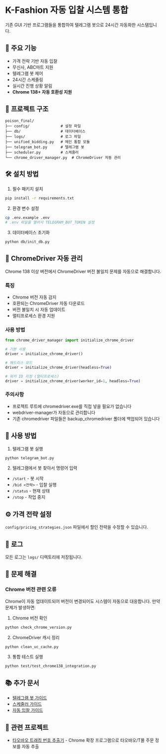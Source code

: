 # K-Fashion 자동 입찰 시스템 통합

기존 GUI 기반 프로그램들을 통합하여 텔레그램 봇으로 24시간 자동화한 시스템입니다.

## 🚀 주요 기능

- 가격 전략 기반 자동 입찰
- 무신사, ABC마트 지원
- 텔레그램 봇 제어
- 24시간 스케줄링
- 실시간 진행 상황 알림
- **Chrome 138+ 자동 호환성 지원**

## 📁 프로젝트 구조

```
poison_final/
├── config/              # 설정 파일
├── db/                  # 데이터베이스
├── logs/                # 로그 파일
├── unified_bidding.py   # 메인 통합 모듈
├── telegram_bot.py      # 텔레그램 봇
├── scheduler.py         # 스케줄러
└── chrome_driver_manager.py  # ChromeDriver 자동 관리
```

## 🛠️ 설치 방법

1. 필수 패키지 설치
```bash
pip install -r requirements.txt
```

2. 환경 변수 설정
```bash
cp .env.example .env
# .env 파일을 열어서 TELEGRAM_BOT_TOKEN 설정
```

3. 데이터베이스 초기화
```bash
python db/init_db.py
```

## 🌟 ChromeDriver 자동 관리

Chrome 138 이상 버전에서 ChromeDriver 버전 불일치 문제를 자동으로 해결합니다.

### 특징
- Chrome 버전 자동 감지
- 호환되는 ChromeDriver 자동 다운로드
- 버전 불일치 시 자동 업데이트
- 멀티프로세스 환경 지원

### 사용 방법
```python
from chrome_driver_manager import initialize_chrome_driver

# 기본 사용
driver = initialize_chrome_driver()

# 헤드리스 모드
driver = initialize_chrome_driver(headless=True)

# 워커 ID 지정 (멀티프로세스)
driver = initialize_chrome_driver(worker_id=1, headless=True)
```

### 주의사항
- 프로젝트 루트에 chromedriver.exe를 직접 넣을 필요가 없습니다
- webdriver-manager가 자동으로 관리합니다
- 기존 chromedriver 파일들은 backup_chromedriver 폴더에 백업되어 있습니다

## 🤖 사용 방법

1. 텔레그램 봇 실행
```bash
python telegram_bot.py
```

2. 텔레그램에서 봇 찾아서 명령어 입력
- `/start` - 봇 시작
- `/bid <전략>` - 입찰 실행
- `/status` - 현재 상태
- `/stop` - 작업 중지

## ⚙️ 가격 전략 설정

`config/pricing_strategies.json` 파일에서 할인 전략을 수정할 수 있습니다.

## 📝 로그

모든 로그는 `logs/` 디렉토리에 저장됩니다.

## 🔧 문제 해결

### Chrome 버전 관련 오류
Chrome이 자동 업데이트되어 버전이 변경되어도 시스템이 자동으로 대응합니다.
만약 문제가 발생하면:

1. Chrome 버전 확인
```bash
python check_chrome_version.py
```

2. ChromeDriver 캐시 정리
```bash
python clean_uc_cache.py
```

3. 통합 테스트 실행
```bash
python test/test_chrome138_integration.py
```

## 📚 추가 문서

- [텔레그램 봇 가이드](TELEGRAM_BOT_GUIDE.md)
- [스케줄러 가이드](SCHEDULER_GUIDE.md)
- [자동 입찰 가이드](AUTO_BIDDING_GUIDE.md)

## 🔗 관련 프로젝트

- [타오바오 트래킹 번호 추출기](https://github.com/KIMMMMSSSS/taobao-tracking) - Chrome 확장 프로그램으로 타오바오/T몰 주문 정보를 자동 추출
